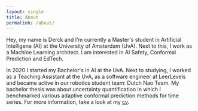 ```yaml
---
layout: single
title: About
permalink: /about/
---
```


Hey, my name is Derck and I'm currently a Master's student in Artificial Intelligene (AI) at the University of Amsterdam (UvA). Next to this, I work as a Machine Learning architect. I am interested in AI Safety, Conformal Prediction and EdTech. 


In 2020 I started my Bachelor's in AI at the UvA. Next to studying, I worked as a Teaching Assistant at the UvA, as a software engineer at LeerLevels and became active in our robotics student team: Dutch Nao Team. My bachelor thesis was about uncertainty quantification in which I benchmarked various adaptive conformal prediction methods for time series. For more information, take a look at my [cv](../assets/share/cv_derckprinzhorn.pdf).